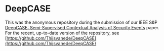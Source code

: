 # DeepCASE
This was the anonymous repository during the submission of our IEEE S&P [DeepCASE: Semi-Supervised Contextual Analysis of Security Events](https://vm-thijs.ewi.utwente.nl/static/homepage/papers/deepcase.pdf) paper.
For the recent, up-to-date version of the repository, see [https://github.com/Thijsvanede/DeepCASE](https://github.com/Thijsvanede/DeepCASE)
